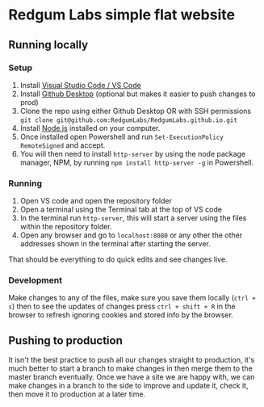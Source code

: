# Redgum Labs simple flat website

## Running locally

### Setup
1. Install [Visual Studio Code / VS Code](https://code.visualstudio.com/download)
1. Install [Github Desktop](https://desktop.github.com/) (optional but makes it easier to push changes to prod)
2. Clone the repo using either Github Desktop OR with SSH permissions `git clone git@github.com:RedgumLabs/RedgumLabs.github.io.git`
3. Install [Node.js](https://nodejs.org/en/download) installed on your computer. 
4. Once installed open Powershell and run `Set-ExecutionPolicy RemoteSigned` and accept. 
5. You will then need to install `http-server` by using the node package manager, NPM, by running `npm install http-server -g` in Powershell. 

### Running
1. Open VS code and open the repository folder
2. Open a terminal using the Terminal tab at the top of VS code
3. In the terminal run `http-server`, this will start a server using the files within the repository folder.
4. Open any browser and go to `localhost:8080` or any other the other addresses shown in the terminal after starting the server.

That should be everything to do quick edits and see changes live.

### Development
Make changes to any of the files, make sure you save them locally (`ctrl + s`) then to see the updates of changes press `ctrl + shift + R` in the browser to refresh ignoring cookies and stored info by the browser.

## Pushing to production
It isn't the best practice to push all our changes straight to production, it's much better to start a branch to make changes in then merge them to the master branch eventually.
Once we have a site we are happy with, we can make changes in a branch to the side to improve and update it, check it, then move it to production at a later time.

